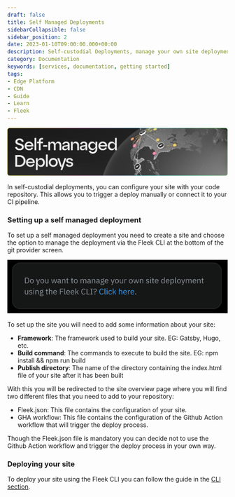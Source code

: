 ```yaml
---
draft: false
title: Self Managed Deployments 
sidebarCollapsible: false
sidebar_position: 2
date: 2023-01-10T09:00:00.000+00:00
description: Self-custodial Deployments, manage your own site deployment using the Fleek CLI.
category: Documentation
keywords: [services, documentation, getting started]
tags:
- Edge Platform
- CDN
- Guide
- Learn
- Fleek
---
```


![](../images/self.png)


In self-custodial deployments, you can configure your site with your code repository. This allows you to trigger a deploy manually or connect it to your CI pipeline.

### Setting up a self managed deployment

To set up a self managed deployment you need to create a site and choose the option to manage the deployment via the Fleek CLI at the bottom of the git provider screen.

[![Self Manage deployment](../images/self-managed.png)](../images/self-managed.png)

To set up the site you will need to add some information about your site:

- **Framework**: The framework used to build your site. EG: Gatsby, Hugo, etc.
- **Build command**: The commands to execute to build the site. EG: npm install && npm run build
- **Publish directory**: The name of the directory containing the index.html file of your site after it has been built

With this you will be redirected to the site overview page where you will find two different files that you need to add to your repository:

- Fleek.json: This file contains the configuration of your site.
- GHA workflow: This file contains the configuration of the Github Action workflow that will trigger the deploy process.

Though the Fleek.json file is mandatory you can decide not to use the Github Action workflow and trigger the deploy process in your own way.

### Deploying your site

To deploy your site using the Fleek CLI you can follow the guide in the [CLI section](/docs/cli/sites).
